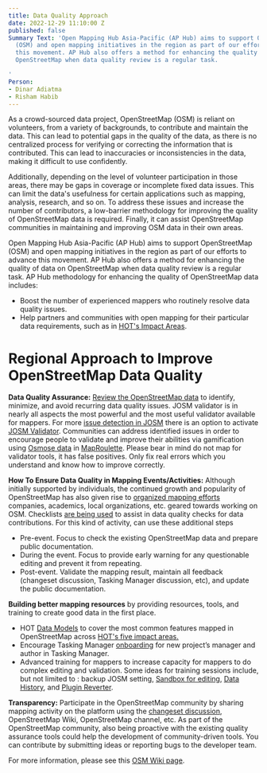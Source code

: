 ```yaml
---
title: Data Quality Approach
date: 2022-12-29 11:10:00 Z
published: false
Summary Text: 'Open Mapping Hub Asia-Pacific (AP Hub) aims to support OpenStreetMap
  (OSM) and open mapping initiatives in the region as part of our efforts to advance
  this movement. AP Hub also offers a method for enhancing the quality of data on
  OpenStreetMap when data quality review is a regular task.

'
Person:
- Dinar Adiatma
- Risham Habib
---
```


As a crowd-sourced data project, OpenStreetMap (OSM) is reliant on volunteers, from a variety of backgrounds, to contribute and maintain the data. This can lead to potential gaps in the quality of the data, as there is no centralized process for verifying or correcting the information that is contributed. This can lead to inaccuracies or inconsistencies in the data, making it difficult to use confidently. 

Additionally, depending on the level of volunteer participation in those areas, there may be gaps in coverage or incomplete fixed data issues. This can limit the data's usefulness for certain applications such as mapping, analysis, research, and so on.  To address these issues and increase the number of contributors, a low-barrier methodology for improving the quality of OpenStreetMap data is required. Finally, it can assist OpenStreetMap communities in maintaining and improving OSM data in their own areas.

Open Mapping Hub Asia-Pacific (AP Hub) aims to support OpenStreetMap (OSM) and open mapping initiatives in the region as part of our efforts to advance this movement. AP Hub also offers a method for enhancing the quality of data on OpenStreetMap when data quality review is a regular task.
AP Hub methodology for enhancing the quality of OpenStreetMap data includes:

* Boost the number of experienced mappers who routinely resolve data quality issues. 
* Help partners and communities with open mapping for their particular data requirements, such as in [HOT's Impact Areas](https://www.hotosm.org/impact-areas/).
 
# Regional Approach to Improve OpenStreetMap Data Quality


**Data Quality Assurance:**
[Review the OpenStreetMap data](https://learnosm.org/en/coordination/review/#reviewing-osm-data) to identify, minimize, and avoid recurring data quality issues. JOSM validator is in nearly all aspects the most powerful and the most useful validator available for mappers. For more [issue detection in JOSM](https://wiki.openstreetmap.org/wiki/JOSM/Validator) there is an option to activate [JOSM Validator](https://ibb.co/PcszTCS). Communities can address identified issues in order to encourage people to validate and improve their abilities via gamification using [Osmose data](https://wiki.openstreetmap.org/wiki/Osmose) in [MapRoulette](https://www.maproulette.org/browse/challenges). Please bear in mind do not map for validator tools, it has false positives. Only fix real errors which you understand and know how to improve correctly.

**How To Ensure Data Quality in Mapping Events/Activities:** 
Although initially supported by individuals, the continued growth and popularity of OpenStreetMap has also given rise to [organized mapping efforts](https://wiki.openstreetmap.org/wiki/Organised_Editing_Guidelines) companies, academics, local organizations, etc. geared towards working on OSM. Checklists [are being used](https://docs.google.com/spreadsheets/d/1SzXXzaHJEAsSaoogUOX8fdLZR8GGSEi9kr26pVFqhZc/edit?pli=1#gid=302276057) to assist in data quality checks for data contributions. For this kind of activity, can use these additional steps

* Pre-event. Focus to check the existing OpenStreetMap data and prepare public documentation.
* During the event. Focus to provide early warning for any questionable editing and prevent it from repeating. 
* Post-event. Validate the mapping result, maintain all feedback (changeset discussion, Tasking Manager discussion, etc), and update the public documentation.

**Building better mapping resources** by providing resources, tools, and training to create good data in the first place.

* HOT [Data Models](https://docs.google.com/spreadsheets/d/1BC9OIk_dDwoST5Kck8MNKRt7mFBtbscMjjWh9S_Ukp4/edit#gid=1192360458) to cover the most common features mapped in OpenStreetMap across [HOT's five impact areas.](https://www.hotosm.org/impact-areas/)	
* Encourage Tasking Manager [onboarding](https://docs.google.com/presentation/d/1YwTZB0NddACTTUAYntRRSZvkYkG6GkgHJNFL8nXvOtg/edit#slide=id.g60deeebf61_0_0gers) for new project’s manager and author in Tasking Manager. 
* Advanced training for mappers to increase capacity for mappers to do complex editing and validation. Some ideas for training sessions include, but not limited to : backup JOSM setting, [Sandbox for editing](https://wiki.openstreetmap.org/wiki/Sandbox_for_editing#Experiment_with_the_API_(advanced)), [Data History](https://wiki.openstreetmap.org/wiki/Quality_assurance#Monitoring_tools), and [Plugin Reverter](https://wiki.openstreetmap.org/wiki/JOSM/Plugins/Reverter). 

**Transparency:** Participate in the OpenStreetMap community by sharing mapping activity on the platform using the [changeset discussion](https://blog.openstreetmap.org/2014/11/02/introducing-changeset-discussions/), OpenStreetMap Wiki, OpenStreetMap channel, etc. As part of the OpenStreetMap community, also being proactive with the existing quality assurance tools could help the development of community-driven tools. You can contribute by submitting ideas or reporting bugs to the developer team.

For more information, please see this [OSM Wiki page](https://wiki.openstreetmap.org/wiki/Humanitarian_OSM_Team/Open_Mapping_Hub_-_Asia_Pacific/Data_Quality_Approach).
